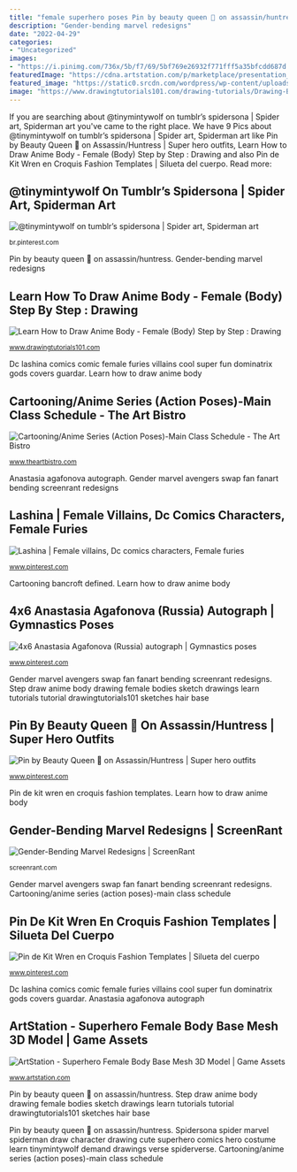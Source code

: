 ```yaml
---
title: "female superhero poses Pin by beauty queen 👑 on assassin/huntress"
description: "Gender-bending marvel redesigns"
date: "2022-04-29"
categories:
- "Uncategorized"
images:
- "https://i.pinimg.com/736x/5b/f7/69/5bf769e26932f771fff5a35bfcdd687d.jpg"
featuredImage: "https://cdna.artstation.com/p/marketplace/presentation_assets/000/337/436/large/file.jpg?1586369251"
featured_image: "https://static0.srcdn.com/wordpress/wp-content/uploads/2018/02/Gender-Swap-Avengers-fanart.jpg"
image: "https://www.drawingtutorials101.com/drawing-tutorials/Drawing-Basics/Body/anime-body-female/how-to-draw-Anime-Body-Female-step-4.png"
---
```


If you are searching about @tinymintywolf on tumblr’s spidersona | Spider art, Spiderman art you've came to the right place. We have 9 Pics about @tinymintywolf on tumblr’s spidersona | Spider art, Spiderman art like Pin by Beauty Queen 👑 on Assassin/Huntress | Super hero outfits, Learn How to Draw Anime Body - Female (Body) Step by Step : Drawing and also Pin de Kit Wren en Croquis Fashion Templates | Silueta del cuerpo. Read more:

## @tinymintywolf On Tumblr’s Spidersona | Spider Art, Spiderman Art

![@tinymintywolf on tumblr’s spidersona | Spider art, Spiderman art](https://i.pinimg.com/736x/7c/7b/92/7c7b927f600bc7fd52177e26749ad311.jpg "Gender marvel avengers swap fan fanart bending screenrant redesigns")

<small>br.pinterest.com</small>

Pin by beauty queen 👑 on assassin/huntress. Gender-bending marvel redesigns

## Learn How To Draw Anime Body - Female (Body) Step By Step : Drawing

![Learn How to Draw Anime Body - Female (Body) Step by Step : Drawing](https://www.drawingtutorials101.com/drawing-tutorials/Drawing-Basics/Body/anime-body-female/how-to-draw-Anime-Body-Female-step-4.png "Gender marvel avengers swap fan fanart bending screenrant redesigns")

<small>www.drawingtutorials101.com</small>

Dc lashina comics comic female furies villains cool super fun dominatrix gods covers guardar. Learn how to draw anime body

## Cartooning/Anime Series (Action Poses)-Main Class Schedule - The Art Bistro

![Cartooning/Anime Series (Action Poses)-Main Class Schedule - The Art Bistro](https://www.theartbistro.com/images/com_eventbooking/Posing_PushPoses_bancroft-549x738.jpg "4x6 anastasia agafonova (russia) autograph")

<small>www.theartbistro.com</small>

Anastasia agafonova autograph. Gender marvel avengers swap fan fanart bending screenrant redesigns

## Lashina | Female Villains, Dc Comics Characters, Female Furies

![Lashina | Female villains, Dc comics characters, Female furies](https://i.pinimg.com/736x/f3/6d/5b/f36d5b53de11d61018c21e65ef54e79f--dominatrix-cool-things.jpg "Cartooning/anime series (action poses)-main class schedule")

<small>www.pinterest.com</small>

Cartooning bancroft defined. Learn how to draw anime body

## 4x6 Anastasia Agafonova (Russia) Autograph | Gymnastics Poses

![4x6 Anastasia Agafonova (Russia) autograph | Gymnastics poses](https://i.pinimg.com/736x/5b/f7/69/5bf769e26932f771fff5a35bfcdd687d.jpg "4x6 anastasia agafonova (russia) autograph")

<small>www.pinterest.com</small>

Gender marvel avengers swap fan fanart bending screenrant redesigns. Step draw anime body drawing female bodies sketch drawings learn tutorials tutorial drawingtutorials101 sketches hair base

## Pin By Beauty Queen 👑 On Assassin/Huntress | Super Hero Outfits

![Pin by Beauty Queen 👑 on Assassin/Huntress | Super hero outfits](https://i.pinimg.com/originals/31/ca/09/31ca09284e59990b77a6ede326716982.jpg "Gender-bending marvel redesigns")

<small>www.pinterest.com</small>

Pin de kit wren en croquis fashion templates. Learn how to draw anime body

## Gender-Bending Marvel Redesigns | ScreenRant

![Gender-Bending Marvel Redesigns | ScreenRant](https://static0.srcdn.com/wordpress/wp-content/uploads/2018/02/Gender-Swap-Avengers-fanart.jpg "Spidersona spider marvel spiderman draw character drawing cute superhero comics hero costume learn tinymintywolf demand drawings verse spiderverse")

<small>screenrant.com</small>

Gender marvel avengers swap fan fanart bending screenrant redesigns. Cartooning/anime series (action poses)-main class schedule

## Pin De Kit Wren En Croquis Fashion Templates | Silueta Del Cuerpo

![Pin de Kit Wren en Croquis Fashion Templates | Silueta del cuerpo](https://i.pinimg.com/736x/31/cd/9d/31cd9d6a5a64a8c19d2b684531f0b82f.jpg "Pin by beauty queen 👑 on assassin/huntress")

<small>www.pinterest.com</small>

Dc lashina comics comic female furies villains cool super fun dominatrix gods covers guardar. Anastasia agafonova autograph

## ArtStation - Superhero Female Body Base Mesh 3D Model | Game Assets

![ArtStation - Superhero Female Body Base Mesh 3D Model | Game Assets](https://cdna.artstation.com/p/marketplace/presentation_assets/000/337/436/large/file.jpg?1586369251 "Pin by beauty queen 👑 on assassin/huntress")

<small>www.artstation.com</small>

Pin by beauty queen 👑 on assassin/huntress. Step draw anime body drawing female bodies sketch drawings learn tutorials tutorial drawingtutorials101 sketches hair base

Pin by beauty queen 👑 on assassin/huntress. Spidersona spider marvel spiderman draw character drawing cute superhero comics hero costume learn tinymintywolf demand drawings verse spiderverse. Cartooning/anime series (action poses)-main class schedule
